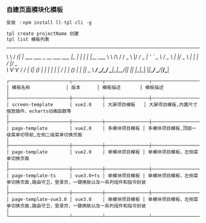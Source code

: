### 自建页面模块化模板

```javascript
安装 ：npm install ll-tpl-cli -g

tpl create projectName 创建
tpl list 模板列表
```
 __        __   _                            _____       _   _
 \ \      / /__| | ___ ___  _ __ ___   ___  |_   _|__   | | | |___  ___ 
  \ \ /\ / / _ \ |/ __/ _ \| '_ ` _ \ / _ \   | |/ _ \  | | | / __|/ _ \
   \ V  V /  __/ | (_| (_) | | | | | |  __/   | | (_) | | |_| \__ \  __/
    \_/\_/ \___|_|\___\___/|_| |_| |_|\___|   |_|\___/   \___/|___/\___|

```
┌──────────────────────┬───────────┬────────────────┬─────────────────────────────────────────────────────────────────────────────────────┐
│ 模板名称             │ 版本      │ 模板描述       │ 模板描述
│
├──────────────────────┼───────────┼────────────────┼─────────────────────────────────────────────────────────────────────────────────────┤
│ screen-template      │ vue2.0    │ 大屏项目模板   │ 大屏项目模板,内置尺寸缩放插件、echarts动画函数等
│
├──────────────────────┼───────────┼────────────────┼─────────────────────────────────────────────────────────────────────────────────────┤
│ page-template        │ vue2.0    │ 多模块项目模板 │ 多模块项目模板,顶部一级菜单切导航,左侧二级菜单切换页面
│
├──────────────────────┼───────────┼────────────────┼─────────────────────────────────────────────────────────────────────────────────────┤
│ page-template        │ vue2.0    │ 单模块项目模板 │ 单模块项目模板，左侧菜单切换页面
│
├──────────────────────┼───────────┼────────────────┼─────────────────────────────────────────────────────────────────────────────────────┤
│ page-template-ts     │ vue3.0+ts │ 单模块项目模板 │ 单模块项目模板，左侧菜单切换页面,路由守卫，登录页，一键换肤以及一系列组件和指令封装 
│
├──────────────────────┼───────────┼────────────────┼─────────────────────────────────────────────────────────────────────────────────────┤
│ page-template-vue3.0 │ vue3.0    │ 单模块项目模板 │ 单模块项目模板，左侧菜单切换页面,路由守卫，登录页，一键换肤以及一系列组件和指令封装 
│
└──────────────────────┴───────────┴────────────────┴─────────────────────────────────────────────────────────────────────────────────────┘
```